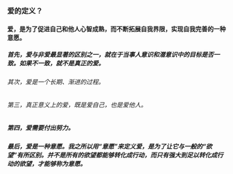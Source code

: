 ### 爱的定义？
####  爱，是为了促进自己和他人心智成熟，而不断拓展自我界限，实现自我完善的一种意愿。
##### 首先，爱与非爱最显著的区别之一，就在于当事人意识和潜意识中的目标是否一致。如果不一致，就不是真正的爱。
###### 其次，爱是一个长期、渐进的过程。
###### 第三，真正意义上的爱，既是爱自己，也是爱他人。
##### 第四，爱需要付出努力。
##### 最后，爱是一种意愿。我之所以用“意愿”来定义爱，是为了让它与一般的“欲望”有所区别。并不是所有的欲望都能够转化成行动，而只有强大到足以转化成行动的欲望，才能够称为意愿。
